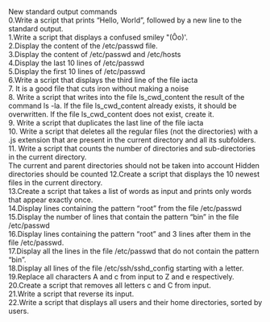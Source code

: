New standard output commands <br />
0.Write a script that prints “Hello, World”, followed by a new line to the standard output. <br />
1.Write a script that displays a confused smiley "(Ôo)'. <br />
2.Display the content of the /etc/passwd file.<br />
3.Display the content of /etc/passwd and /etc/hosts<br />
4.Display the last 10 lines of /etc/passwd <br />
5.Display the first 10 lines of /etc/passwd <br />
6.Write a script that displays the third line of the file iacta <br />
7. It is a good file that cuts iron without making a noise<br />
8. Write a script that writes into the file ls_cwd_content the result of the command ls -la. If the file ls_cwd_content already exists, it should be overwritten. If the file ls_cwd_content does not exist, create it. <br />
9. Write a script that duplicates the last line of the file iacta <br />
10. Write a script that deletes all the regular files (not the directories) with a .js extension that are present in the current directory and all its subfolders. <br />
11. Write a script that counts the number of directories and sub-directories in the current directory. <br />
The current and parent directories should not be taken into account
Hidden directories should be counted
12.Create a script that displays the 10 newest files in the current directory. <br />
13.Create a script that takes a list of words as input and prints only words that appear exactly once. <br />
14.Display lines containing the pattern “root” from the file /etc/passwd <br />
15.Display the number of lines that contain the pattern “bin” in the file /etc/passwd <br />
16.Display lines containing the pattern “root” and 3 lines after them in the file /etc/passwd. <br />
17.Display all the lines in the file /etc/passwd that do not contain the pattern “bin”.<br />
18.Display all lines of the file /etc/ssh/sshd_config starting with a letter.<br />
19.Replace all characters A and c from input to Z and e respectively.<br />
20.Create a script that removes all letters c and C from input.<br />
21.Write a script that reverse its input.<br />
22.Write a script that displays all users and their home directories, sorted by users.<br />
